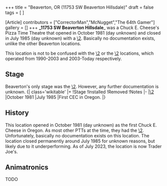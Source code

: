 +++
title = "Beaverton, OR (11753 SW Beaverton Hillsdale)"
draft = false
tags = [ ]

[Article]
contributors = ["CorrectorMan","McNugget","The 64th Gamer"]
gallery = []
+++
**_11753 SW Beaverton Hillsdale**_ was a Chuck E. Cheese's Pizza Time Theatre that opened in October 1981 (day unknown) and closed in July 1985 (day unknown) with a [\2](\1). Basically no documentation exists, unlike the other Beaverton locations.

This location is not to be confused with the [\2](\1) or the [\2](\1) locations, which operated from 1990-2003 and 2003-Today respectively.

##  Stage ## 
Beaverton's only stage was the [\2](\1). However, any further documentation is unknown.
{| class='wikitable'
|+
!Stage
!Installed
!Removed
!Notes
|-
|[\2](\1)
|October 1981
|July 1985
|First CEC in Oregon.
|}

##  History ## 
This location opened in October 1981 (day unknown) as the first Chuck E. Cheese in Oregon. As most other PTTs at the time, they had the [\2](\1). Unfortunately, basically no documentation exists on this location. The location closed permanently around July 1985 for unknown reasons, but likely due to it underperforming. As of July 2023, the location is now Trader Joe's.

##  Animatronics ## 
TODO